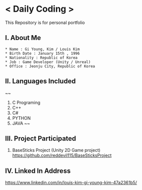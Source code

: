 # < Daily Coding >

This Repository is for personal portfolio

## I. About Me
~~~
* Name : Gi Young, Kim / Louis Kim
* Birth Date : January 15th , 1996
* Nationality : Republic of Korea
* Job : Game Developer (Unity / Unreal)
* Office : Jeonju City, Republic of Korea
~~~

## II. Languages Included
~~
1. C Programing
2. C++
3. C#
4. PYTHON
5. JAVA
~~

## III. Project Participated
1. BaseSticks Project (Unity 2D Game project)<br>
https://github.com/reddevil115/BaseSticksProject

## IV. Linked In Address
https://www.linkedin.com/in/louis-kim-gi-young-kim-47a2361b5/
